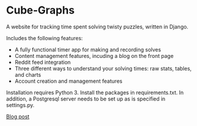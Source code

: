 # Cube-Graphs
A website for tracking time spent solving twisty puzzles, written in Django.

Includes the following features:
* A fully functional timer app for making and recording solves
* Content management features, incuding a blog on the front page
* Reddit feed integration
* Three different ways to understand your solving times: raw stats, tables, and charts
* Account creation and management features

Installation requires Python 3. Install the packages in requirements.txt. In addition, a Postgresql server needs to be set up as is specified in settings.py.

[Blog post](http://browncj.io/blog/2017/10/22/cube.html)
